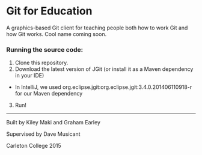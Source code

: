 # Git for Education
A graphics-based Git client for teaching people both how to work Git and how Git works.
Cool name coming soon.

### Running the source code:
1. Clone this repository.
2. Download the latest version of JGit (or install it as a Maven dependency in your IDE)
  - In IntelliJ, we used org.eclipse.jgit:org.eclipse.jgit:3.4.0.201406110918-r for our Maven dependency
3. Run!

***

Built by Kiley Maki and Graham Earley

Supervised by Dave Musicant

Carleton College 2015

